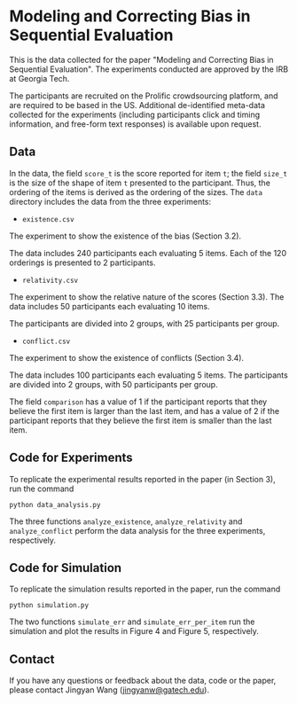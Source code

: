 # Modeling and Correcting Bias in Sequential Evaluation

This is the data collected for the paper "Modeling and Correcting Bias in Sequential Evaluation". The experiments conducted are approved by the IRB at Georgia Tech.

The participants are recruited on the Prolific crowdsourcing platform, and are required to be based in the US. Additional de-identified meta-data collected for the experiments (including participants click and timing information, and free-form text responses) is available upon request.

## Data

In the data, the field `score_t` is the score reported for item `t`; the field `size_t` is the size of the shape of item `t` presented to the participant. Thus, the ordering of the items is derived as the ordering of the sizes. The `data` directory includes the data from the three experiments:

- `existence.csv`

The experiment to show the existence of the bias (Section 3.2).

The data includes 240 participants each evaluating 5 items. Each of the 120 orderings is presented to 2 participants.

- `relativity.csv`

The experiment to show the relative nature of the scores (Section 3.3).
The data includes 50 participants each evaluating 10 items.

The participants are divided into 2 groups, with 25 participants per group.

- `conflict.csv`

The experiment to show the existence of conflicts (Section 3.4).

The data includes 100 participants each evaluating 5 items. The participants are divided into 2 groups, with 50 participants per group.

The field `comparison` has a value of 1 if the participant reports that they believe the first item is larger than the last item, and has a value of 2 if the participant reports that they believe the first item is smaller than the last item.


## Code for Experiments
To replicate the experimental results reported in the paper (in Section 3), run the command
```
python data_analysis.py
```

The three functions `analyze_existence`, `analyze_relativity` and `analyze_conflict` perform the data analysis for the three experiments, respectively.

## Code for Simulation
To replicate the simulation results reported in the paper, run the command
```
python simulation.py
```

The two functions `simulate_err` and `simulate_err_per_item` run the simulation and plot the results in Figure 4 and Figure 5, respectively.



## Contact
If you have any questions or feedback about the data, code or the paper, please contact Jingyan Wang (jingyanw@gatech.edu).

